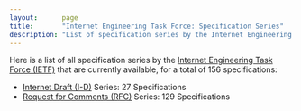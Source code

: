 ```yaml
---
layout:      page
title:       "Internet Engineering Task Force: Specification Series"
description: "List of specification series by the Internet Engineering Task Force (IETF/)"
---
```


Here is a list of all specification series by the [Internet Engineering Task Force (IETF)](http://www.ietf.org/) that are currently available, for a total of 156 specifications:

  * [Internet Draft (I-D)](I-D/) Series: 27 Specifications
  * [Request for Comments (RFC)](RFC/) Series: 129 Specifications
